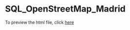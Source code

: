 # SQL_OpenStreetMap_Madrid
To preview the html file, click [here](http://htmlpreview.github.io/?https://github.com/sergiojust/SQL_OpenStreetMap_Madrid/blob/master/Sergio_Marfull_Data_Wrangling_OSM_Madrid.v3.html)
